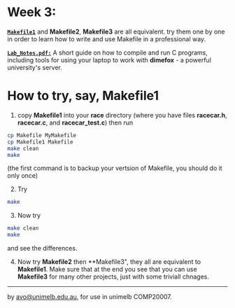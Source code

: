 Week 3:
=======

[**`Makefile1`**](./Makefile1) and **Makefile2**, **Makefile3** are all
equivalent. try them one by one in order to learn how to write
and use Makefile in a professional way.

[**`Lab_Notes.pdf:`**](./Lab_Notes.pdf)  A short guide on how to compile and run C
programs, including tools for using your laptop to work with
**dimefox** - a powerful university's server.  

# How to try, say,  **Makefile1**
1. copy **Makefile1** into your **race** directory (where you have files
**racecar.h**, **racecar.c**, and **racecar_test.c**) then run
```bash
cp Makefile MyMakefile
cp Makefile1 Makefile
make clean
make
```
(the first command is to backup your vertsion of Makefile, you should do it only once)

2. Try
```bash
make
```

3. Now try
```bash
make clean
make
```
and see the differences. 

4. Now try **Makefile2** then **Makefile3", they all are equivalent to **Makefile1**.
Make sure that at the end you see that you can use **Makefile3** for many other
projects, just with some triviall chnages.


-------------------------------------------------------------
by avo@unimelb.edu.au, for use in unimelb COMP20007.

